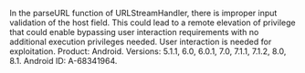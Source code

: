In the parseURL function of URLStreamHandler, there is improper input validation of the host field. This could lead to a remote elevation of privilege that could enable bypassing user interaction requirements with no additional execution privileges needed. User interaction is needed for exploitation. Product: Android. Versions: 5.1.1, 6.0, 6.0.1, 7.0, 7.1.1, 7.1.2, 8.0, 8.1. Android ID: A-68341964.